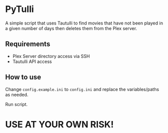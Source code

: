 # PyTulli
A simple script that uses Tautulli to find movies that have not been played in a given number of days then deletes them
from the Plex server.

## Requirements
* Plex Server directory access via SSH
* Tautulli API access

## How to use

Change `config.example.ini` to `config.ini` and replace the variables/paths as needed.

Run script.


# USE AT YOUR OWN RISK!
